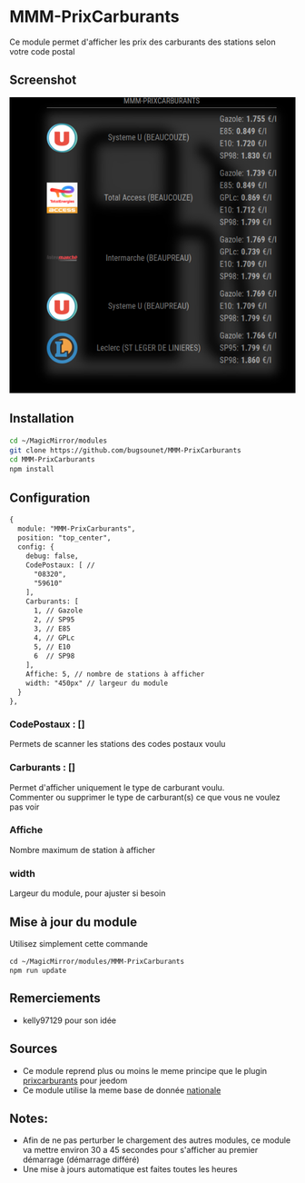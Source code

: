 # MMM-PrixCarburants

Ce module permet d'afficher les prix des carburants des stations selon votre code postal

## Screenshot
![](https://raw.githubusercontent.com/bugsounet/MMM-PrixCarburants/dev/data/screenshot.png)

## Installation

```sh
cd ~/MagicMirror/modules
git clone https://github.com/bugsounet/MMM-PrixCarburants
cd MMM-PrixCarburants
npm install
```

## Configuration

```
{
  module: "MMM-PrixCarburants",
  position: "top_center",
  config: {
    debug: false,
    CodePostaux: [ //
      "08320",
      "59610"
    ],
    Carburants: [
      1, // Gazole
      2, // SP95
      3, // E85
      4, // GPLc
      5, // E10
      6  // SP98
    ],
    Affiche: 5, // nombre de stations à afficher
    width: "450px" // largeur du module
  }
},
```

### CodePostaux : []
Permets de scanner les stations des codes postaux voulu
### Carburants : []
Permet d'afficher uniquement le type de carburant voulu.<br>
Commenter ou supprimer le type de carburant(s) ce que vous ne voulez pas voir
### Affiche
Nombre maximum de station à afficher
### width
Largeur du module, pour ajuster si besoin

## Mise à jour du module
Utilisez simplement cette commande
```
cd ~/MagicMirror/modules/MMM-PrixCarburants
npm run update
```

## Remerciements
 * kelly97129 pour son idée

## Sources
 * Ce module reprend plus ou moins le meme principe que le plugin [prixcarburants](https://github.com/floman321/prixcarburants) pour jeedom
 * Ce module utilise la meme base de donnée [nationale](https://www.prix-carburants.gouv.fr/)

## Notes:
 * Afin de ne pas perturber le chargement des autres modules, ce module va mettre environ 30 a 45 secondes pour s'afficher au premier démarrage (démarrage différé)
 * Une mise à jours automatique est faites toutes les heures
